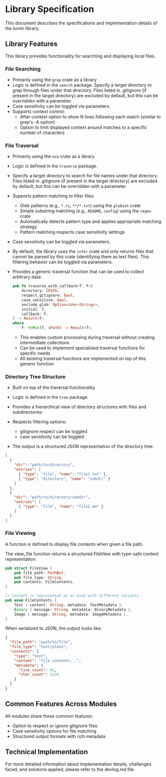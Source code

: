 # Library Specification

This document describes the specifications and implementation details of the lumin library.

## Library Features

This library provides functionality for searching and displaying local files.

### File Searching

- Primarily using the `grep` crate as a library
- Logic is defined in the `search` package.
  Specify a target directory to grep through files under that directory.
  Files listed in .gitignore (if present in the target directory) are excluded by default, but this can be overridden with a parameter.
- Case sensitivity can be toggled via parameters.
- Supports context control:
  - After-context option to show N lines following each match (similar to grep's -A option)
  - Option to limit displayed context around matches to a specific number of characters

### File Traversal

- Primarily using the `eza` crate as a library
- Logic is defined in the `traverse` package.

- Specify a target directory to search for file names under that directory.
  Files listed in .gitignore (if present in the target directory) are excluded by default, but this can be overridden with a parameter.

- Supports pattern matching to filter files:
  - Glob patterns (e.g., `*.rs`, `**/*.txt`) using the `globset` crate
  - Simple substring matching (e.g., `README`, `config`) using the `regex` crate
  - Automatically detects pattern type and applies appropriate matching strategy
  - Pattern matching respects case sensitivity settings

- Case sensitivity can be toggled via parameters.

- By default, the library uses the `infer` crate and only returns files that cannot be parsed by this crate (identifying them as text files). This filtering behavior can be toggled via parameters.

- Provides a generic traversal function that can be used to collect arbitrary data:
  ```rust
  pub fn traverse_with_callback<T, F>(
      directory: &Path,
      respect_gitignore: bool,
      case_sensitive: bool,
      exclude_glob: Option<&Vec<String>>,
      initial: T,
      callback: F,
  ) -> Result<T>
  where
      F: FnMut(T, &Path) -> Result<T>,
  ```
  - This enables custom processing during traversal without creating intermediate collections
  - Can be used to implement specialized traversal functions for specific needs
  - All existing traversal functions are implemented on top of this generic function

### Directory Tree Structure

- Built on top of the traversal functionality
- Logic is defined in the `tree` package.

- Provides a hierarchical view of directory structures with files and subdirectories
- Respects filtering options:
  - gitignore respect can be toggled
  - case sensitivity can be toggled

- The output is a structured JSON representation of the directory tree:

```json
[
  {
    "dir": "path/to/directory",
    "entries": [
      { "type": "file", "name": "file1.txt" },
      { "type": "directory", "name": "subdir" }
    ]
  },
  {
    "dir": "path/to/directory/subdir",
    "entries": [
      { "type": "file", "name": "file2.md" }
    ]
  }
]
```

### File Viewing

A function is defined to display file contents when given a file path.

The view_file function returns a structured FileView with type-safe content representation:

```rust
pub struct FileView {
    pub file_path: PathBuf,
    pub file_type: String,
    pub contents: FileContents,
}

// Content is represented as an enum with different variants
pub enum FileContents {
    Text { content: String, metadata: TextMetadata },
    Binary { message: String, metadata: BinaryMetadata },
    Image { message: String, metadata: ImageMetadata },
}
```

When serialized to JSON, the output looks like:

```json
{
  "file_path": "path/to/file",
  "file_type": "text/plain",
  "contents": {
    "type": "text",
    "content": "file contents...",
    "metadata": {
      "line_count": 42,
      "char_count": 1234
    }
  }
}
```

## Common Features Across Modules

All modules share these common features:

- Option to respect or ignore gitignore files
- Case sensitivity options for file matching
- Structured output formats with rich metadata

## Technical Implementation

For more detailed information about implementation details, challenges faced, and solutions applied, please refer to the devlog.md file.